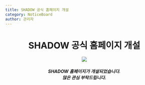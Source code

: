 ```yaml
---
title: SHADOW 공식 홈페이지 개설
category: NoticeBoard
author: 관리자
---
```


<html>
<head>
</head>
<body>
    <h1 style="text-align:center">SHADOW 공식 홈페이지 개설</h1>
    <div style="text-align:center">
        <img src="https://user-images.githubusercontent.com/48669011/82763696-7e2c0400-9e44-11ea-929d-ba98c6ad9507.png">
    </div>
    <h5 style="text-align:center">SHADOW 홈페이지가 개설되었습니다.<br> 많은 관심 부탁드립니다.</h5>
</body>
</html>